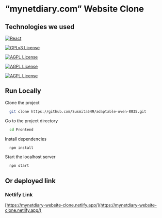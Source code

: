# “mynetdiary.com” Website Clone

## Technologies we used

[![React](<https://img.shields.io/badge/React_(17.0.2)-20232A?style=for-the-badge&logo=react&logoColor=61DAFB>)](https://reactjs.org/)

[![GPLv3 License](<https://img.shields.io/badge/Redux_(4.1.2)-593D88?style=for-the-badge&logo=redux&logoColor=white>)](https://redux.js.org/)

[![AGPL License](https://img.shields.io/badge/Chakra%20UI-3bc7bd?style=for-the-badge&logo=chakraui&logoColor=white)](https://chakra-ui.com/)

[![AGPL License](https://img.shields.io/badge/Rest_API-02303A?style=for-the-badge&logo=react-router&logoColor=white)](https://www.npmjs.com/package/json-server)

[![AGPL License](https://img.shields.io/badge/Styled-Component-orange)](https://styled-components.com/)

## Run Locally

Clone the project

```bash
  git clone https://github.com/Susmita549/adaptable-oven-8035.git
```

Go to the project directory

```bash
  cd Frontend
```

Install dependencies

```bash
  npm install
```

Start the localhost server

```bash
  npm start
```

## Or deployed link

### Netlify Link

[https://mynetdiary-website-clone.netlify.app/](https://mynetdiary-website-clone.netlify.app/)
